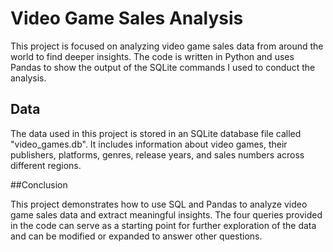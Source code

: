# Video Game Sales Analysis

This project is focused on analyzing video game sales data from around the world to find deeper insights. The code is written in Python and uses Pandas to show the output of the SQLite commands I used to conduct the analysis.

## Data

The data used in this project is stored in an SQLite database file called "video_games.db". It includes information about video games, their publishers, platforms, genres, release years, and sales numbers across different regions.

##Conclusion

This project demonstrates how to use SQL and Pandas to analyze video game sales data and extract meaningful insights. The four queries provided in the code can serve as a starting point for further exploration of the data and can be modified or expanded to answer other questions.
